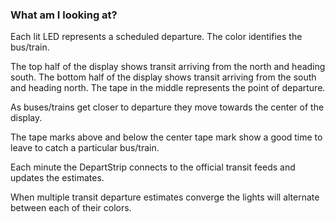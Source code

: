 ### What am I looking at?
Each lit LED represents a scheduled departure. The color identifies the bus/train.

The top half of the display shows transit arriving from the north and heading south.  The bottom half of the display  shows transit arriving from the south and heading north.  The tape in the middle represents the point of departure.

As buses/trains get closer to departure they move towards the center of the display.

The tape marks above and below the center tape mark show a good time to leave to catch a particular bus/train.

Each minute the DepartStrip connects to the official transit feeds and updates the estimates.

When multiple transit departure estimates converge the lights will alternate between each of their colors.

